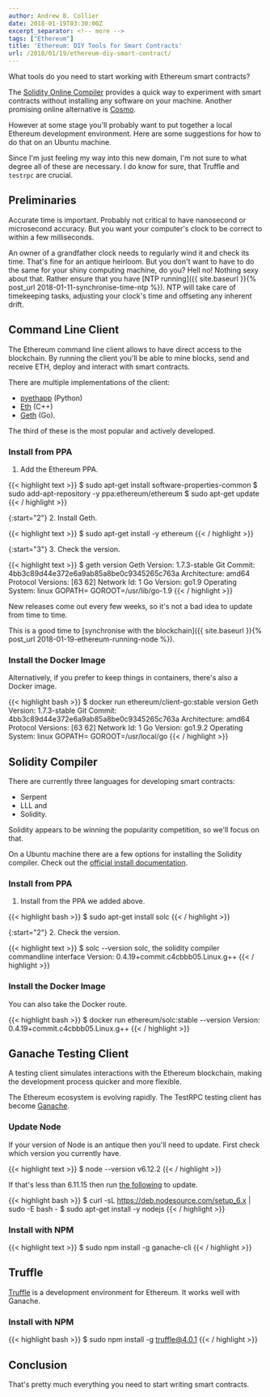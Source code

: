```yaml
---
author: Andrew B. Collier
date: 2018-01-19T03:30:00Z
excerpt_separator: <!-- more -->
tags: ["Ethereum"]
title: 'Ethereum: DIY Tools for Smart Contracts'
url: /2018/01/19/ethereum-diy-smart-contract/
---
```


What tools do you need to start working with Ethereum smart contracts?

The [Solidity Online Compiler](https://ethereum.github.io/browser-solidity/) provides a quick way to experiment with smart contracts without installing any software on your machine. Another promising online alternative is [Cosmo](http://cosmo.to/).

However at some stage you'll probably want to put together a local Ethereum development environment. Here are some suggestions for how to do that on an Ubuntu machine.

Since I'm just feeling my way into this new domain, I'm not sure to what degree all of these are necessary. I do know for sure, that Truffle and `testrpc` are crucial.

<!--more-->

## Preliminaries

Accurate time is important. Probably not critical to have nanosecond or microsecond accuracy. But you want your computer's clock to be correct to within a few milliseconds.

An owner of a grandfather clock needs to regularly wind it and check its time. That's fine for an antique heirloom. But you don't want to have to do the same for your shiny computing machine, do you? Hell no! Nothing sexy about that. Rather ensure that you have [NTP running]({{ site.baseurl }}{% post_url 2018-01-11-synchronise-time-ntp %}). NTP will take care of timekeeping tasks, adjusting your clock's time and offseting any inherent drift.

## Command Line Client

The Ethereum command line client allows to have direct access to the blockchain. By running the client you'll be able to mine blocks, send and receive ETH, deploy and interact with smart contracts.

There are multiple implementations of the client:

- [pyethapp](https://github.com/ethereum/pyethapp) (Python)
- [Eth](https://github.com/ethereum/cpp-ethereum/) (C++)
- [Geth](https://ethereum.github.io/go-ethereum/) (Go).

The third of these is the most popular and actively developed.

### Install from PPA

1. Add the Ethereum PPA.

{{< highlight text >}}
$ sudo apt-get install software-properties-common
$ sudo add-apt-repository -y ppa:ethereum/ethereum
$ sudo apt-get update
{{< / highlight >}}

{:start="2"}
2. Install Geth.

{{< highlight text >}}
$ sudo apt-get install -y ethereum
{{< / highlight >}}

{:start="3"}
3. Check the version.

{{< highlight text >}}
$ geth version
Geth
Version: 1.7.3-stable
Git Commit: 4bb3c89d44e372e6a9ab85a8be0c9345265c763a
Architecture: amd64
Protocol Versions: [63 62]
Network Id: 1
Go Version: go1.9
Operating System: linux
GOPATH=
GOROOT=/usr/lib/go-1.9
{{< / highlight >}}

New releases come out every few weeks, so it's not a bad idea to update from time to time.

This is a good time to [synchronise with the blockchain]({{ site.baseurl }}{% post_url 2018-01-19-ethereum-running-node %}).

### Install the Docker Image

Alternatively, if you prefer to keep things in containers, there's also a Docker image.

{{< highlight bash >}}
$ docker run ethereum/client-go:stable version
Geth
Version: 1.7.3-stable
Git Commit: 4bb3c89d44e372e6a9ab85a8be0c9345265c763a
Architecture: amd64
Protocol Versions: [63 62]
Network Id: 1
Go Version: go1.9.2
Operating System: linux
GOPATH=
GOROOT=/usr/local/go
{{< / highlight >}}

## Solidity Compiler

There are currently three languages for developing smart contracts:

- Serpent
- LLL and
- Solidity.

Solidity appears to be winning the popularity competition, so we'll focus on that.

On a Ubuntu machine there are a few options for installing the Solidity compiler. Check out the [official install documentation](https://solidity.readthedocs.io/en/develop/installing-solidity.html).

### Install from PPA

1. Install from the PPA we added above.

{{< highlight bash >}}
$ sudo apt-get install solc
{{< / highlight >}}

{:start="2"}
2. Check the version.

{{< highlight text >}}
$ solc --version
solc, the solidity compiler commandline interface
Version: 0.4.19+commit.c4cbbb05.Linux.g++
{{< / highlight >}}

### Install the Docker Image

You can also take the Docker route.

{{< highlight bash >}}
$ docker run ethereum/solc:stable --version
Version: 0.4.19+commit.c4cbbb05.Linux.g++
{{< / highlight >}}

## Ganache Testing Client

A testing client simulates interactions with the Ethereum blockchain, making the development process quicker and more flexible.

The Ethereum ecosystem is evolving rapidly. The TestRPC testing client has become [Ganache](https://github.com/trufflesuite/ganache-cli).

### Update Node

If your version of Node is an antique then you'll need to update. First check which version you currently have.

{{< highlight text >}}
$ node --version
v6.12.2
{{< / highlight >}}

If that's less than 6.11.15 then run [the following](https://github.com/nodesource/distributions#installation-instructions) to update.

{{< highlight bash >}}
$ curl -sL https://deb.nodesource.com/setup_6.x | sudo -E bash -
$ sudo apt-get install -y nodejs
{{< / highlight >}}

### Install with NPM

{{< highlight text >}}
$ sudo npm install -g ganache-cli
{{< / highlight >}}

## Truffle

[Truffle](https://github.com/trufflesuite/truffle) is a development environment for Ethereum. It works well with Ganache.

### Install with NPM

{{< highlight bash >}}
$ sudo npm install -g truffle@4.0.1
{{< / highlight >}}

## Conclusion

That's pretty much everything you need to start writing smart contracts.